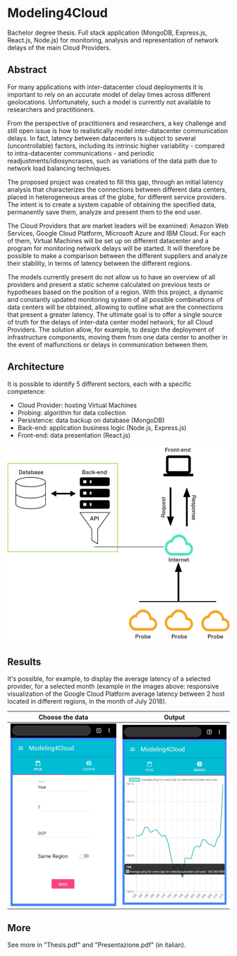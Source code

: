 # Modeling4Cloud
Bachelor degree thesis. Full stack application (MongoDB, Express.js, React.js, Node.js) for monitoring, analysis and representation of network delays of the main Cloud Providers.
## Abstract
For many applications with inter-datacenter cloud deployments it is important to rely on an accurate model of delay times across different geolocations. Unfortunately, such a model is currently not available to researchers and practitioners.
 
From the perspective of practitioners and researchers, a key challenge and still open issue is how to realistically model inter-datacenter communication delays. In fact, latency between datacenters is subject to several (uncontrollable) factors, including its intrinsic higher variability - compared to intra-datacenter communications - and periodic readjustments/idiosyncrasies, such as variations of the data path due to network load balancing techniques. 

The proposed project was created to fill this gap, through an initial latency analysis that characterizes the connections between different data centers, placed in heterogeneous areas of the globe, for different service providers.
The intent is to create a system capable of obtaining the specified data, permanently save them, analyze and present them to the end user.

The Cloud Providers that are market leaders will be examined: Amazon Web Services, Google Cloud Platform, Microsoft Azure and IBM Cloud.
For each of them, Virtual Machines will be set up on different datacenter and a program for monitoring network delays will be started.
It will therefore be possible to make a comparison between the different suppliers and analyze their stability, in terms of latency between the different regions.

The models currently present do not allow us to have an overview of all providers and present a static scheme calculated on previous tests or hypotheses based on the position of a region.
With this project, a dynamic and constantly updated monitoring system of all possible combinations of data centers will be obtained, allowing to outline what are the connections that present a greater latency. The ultimate goal is to offer a single source of truth for the delays of inter-data center model network, for all Cloud Providers. The solution
allow, for example, to design the deployment of infrastructure components, moving them from one data center to another in the event of malfunctions or delays in communication between them.

## Architecture
It is possible to identify 5 different sectors, each with a specific competence:
- Cloud Provider: hosting Virtual Machines
- Probing: algorithm for data collection
- Persistence: data backup on database (MongoDB)
- Back-end: application business logic (Node.js, Express.js)
- Front-end: data presentation (React.js)

![Architecture](/images/README/architecture.png)

## Results
It's possible, for example, to display the average latency of a selected provider, for a selected month (example in the images above: responsive visualization of the Google Cloud Platform average latency between 2 host located in different regions, in the month of July 2018).

Choose the data             |  Output
:-------------------------:|:-------------------------:
![](/images/README/result2.jpg)  |  ![](/images/README/result1.jpg)
## More
See more in "Thesis.pdf" and "Presentazione.pdf" (in italian).
